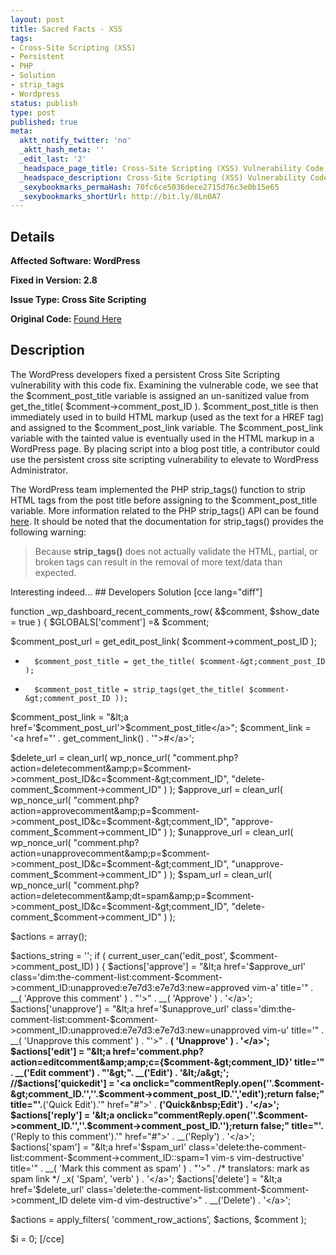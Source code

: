 ```yaml
---
layout: post
title: Sacred Facts - XSS
tags:
- Cross-Site Scripting (XSS)
- Persistent
- PHP
- Solution
- strip_tags
- Wordpress
status: publish
type: post
published: true
meta:
  aktt_notify_twitter: 'no'
  _aktt_hash_meta: ''
  _edit_last: '2'
  _headspace_page_title: Cross-Site Scripting (XSS) Vulnerability Code Example
  _headspace_description: Cross-Site Scripting (XSS) Vulnerability Code Example
  _sexybookmarks_permaHash: 70fc6ce5036dece2715d76c3e0b15e65
  _sexybookmarks_shortUrl: http://bit.ly/8Ln0A7
---
```

## Details
<strong>__Affected Software:__ WordPress</strong>

<strong>__Fixed in Version:__  2.8</strong>

<strong>__Issue Type:__ Cross Site Scripting</strong>

<strong>Original Code: </strong><a href="http://spotthevuln.com/2009/11/vulnerable-code-sacred-facts/">Found Here</a>
## Description
The WordPress developers fixed a persistent Cross Site Scripting vulnerability with this code fix.  Examining the vulnerable code, we see that the $comment_post_title variable is assigned an un-sanitized value from get_the_title( $comment-&gt;comment_post_ID ).  $comment_post_title is then immediately used in to build HTML markup (used as the text for a HREF tag) and assigned to the $comment_post_link variable.  The $comment_post_link variable with the tainted value is eventually used in the HTML markup in a WordPress page.  By placing script into a blog post title, a contributor could use the persistent cross site scripting vulnerability to elevate to WordPress Administrator.

 

The WordPress team implemented the PHP strip_tags() function to strip HTML tags from the post title before assigning to the $comment_post_title variable.  More information related to the PHP strip_tags() API can be found <a title="PHP strip_tags" href="http://us2.php.net/manual/en/function.strip-tags.php" target="_blank">here</a>.  It should be noted that the documentation for strip_tags() provides the following warning:
<blockquote>Because <strong>strip_tags()</strong> does not actually validate the HTML, partial, or broken tags can result in the removal of more text/data than expected.</blockquote>
Interesting indeed...
## Developers Solution
[cce lang="diff"]

function _wp_dashboard_recent_comments_row( &amp;$comment, $show_date = true ) {
$GLOBALS['comment'] =&amp; $comment;

$comment_post_url = get_edit_post_link( $comment-&gt;comment_post_ID );
-       $comment_post_title = get_the_title( $comment-&gt;comment_post_ID );
+       $comment_post_title = strip_tags(get_the_title( $comment-&gt;comment_post_ID ));
$comment_post_link = "&lt;a href='$comment_post_url'&gt;$comment_post_title&lt;/a&gt;";
$comment_link = '&lt;a href="' . get_comment_link() . '"&gt;#&lt;/a&gt;';

$delete_url = clean_url( wp_nonce_url( "comment.php?action=deletecomment&amp;p=$comment-&gt;comment_post_ID&amp;c=$comment-&gt;comment_ID", "delete-comment_$comment-&gt;comment_ID" ) );
$approve_url = clean_url( wp_nonce_url( "comment.php?action=approvecomment&amp;p=$comment-&gt;comment_post_ID&amp;c=$comment-&gt;comment_ID", "approve-comment_$comment-&gt;comment_ID" ) );
$unapprove_url = clean_url( wp_nonce_url( "comment.php?action=unapprovecomment&amp;p=$comment-&gt;comment_post_ID&amp;c=$comment-&gt;comment_ID", "unapprove-comment_$comment-&gt;comment_ID" ) );
$spam_url = clean_url( wp_nonce_url( "comment.php?action=deletecomment&amp;dt=spam&amp;p=$comment-&gt;comment_post_ID&amp;c=$comment-&gt;comment_ID", "delete-comment_$comment-&gt;comment_ID" ) );

$actions = array();

$actions_string = '';
if ( current_user_can('edit_post', $comment-&gt;comment_post_ID) ) {
$actions['approve'] = "&lt;a href='$approve_url' class='dim:the-comment-list:comment-$comment-&gt;comment_ID:unapproved:e7e7d3:e7e7d3:new=approved vim-a' title='" . __( 'Approve this comment' ) . "'&gt;" . __( 'Approve' ) . '&lt;/a&gt;';
$actions['unapprove'] = "&lt;a href='$unapprove_url' class='dim:the-comment-list:comment-$comment-&gt;comment_ID:unapproved:e7e7d3:e7e7d3:new=unapproved vim-u' title='" . __( 'Unapprove this comment' ) . "'&gt;" . __( 'Unapprove' ) . '&lt;/a&gt;';
$actions['edit'] = "&lt;a href='comment.php?action=editcomment&amp;amp;c={$comment-&gt;comment_ID}' title='" . __('Edit comment') . "'&gt;". __('Edit') . '&lt;/a&gt;';
//$actions['quickedit'] = '&lt;a onclick="commentReply.open(''.$comment-&gt;comment_ID.'',''.$comment-&gt;comment_post_ID.'','edit');return false;" title="'.__('Quick Edit').'" href="#"&gt;' . __('Quick&amp;nbsp;Edit') . '&lt;/a&gt;';
$actions['reply'] = '&lt;a onclick="commentReply.open(''.$comment-&gt;comment_ID.'',''.$comment-&gt;comment_post_ID.'');return false;" title="'.__('Reply to this comment').'" href="#"&gt;' . __('Reply') . '&lt;/a&gt;';
$actions['spam'] = "&lt;a href='$spam_url' class='delete:the-comment-list:comment-$comment-&gt;comment_ID::spam=1 vim-s vim-destructive' title='" . __( 'Mark this comment as spam' ) . "'&gt;" . /* translators: mark as spam link */  _x( 'Spam', 'verb' ) . '&lt;/a&gt;';
$actions['delete'] = "&lt;a href='$delete_url' class='delete:the-comment-list:comment-$comment-&gt;comment_ID delete vim-d vim-destructive'&gt;" . __('Delete') . '&lt;/a&gt;';

$actions = apply_filters( 'comment_row_actions', $actions, $comment );

$i = 0;
[/cce] 
